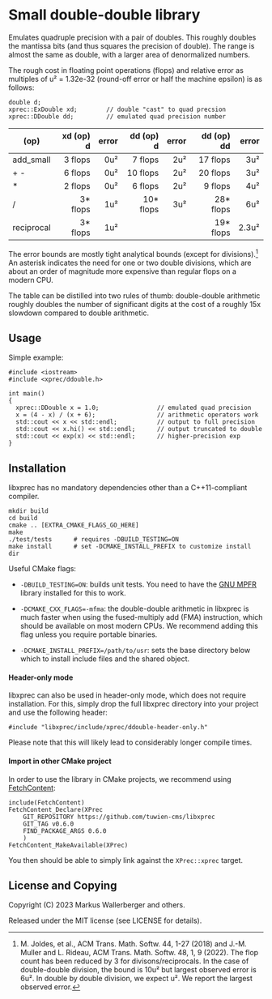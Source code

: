 Small double-double library
===========================

Emulates quadruple precision with a pair of doubles.  This roughly doubles
the mantissa bits (and thus squares the precision of double).  The range
is almost the same as double, with a larger area of denormalized numbers.

The rough cost in floating point operations (flops) and relative error as
multiples of u² = 1.32e-32 (round-off error or half the machine epsilon) is
as follows:

    double d;
    xprec::ExDouble xd;        // double "cast" to quad precsion
    xprec::DDouble dd;         // emulated quad precision number

  | (op)       | xd (op) d | error | dd (op) d | error | dd (op) dd | error |
  |------------|----------:|------:|----------:|------:|-----------:|------:|
  | add_small  |   3 flops |   0u² |   7 flops |   2u² |   17 flops |   3u² |
  | + -        |   6 flops |   0u² |  10 flops |   2u² |   20 flops |   3u² |
  | *          |   2 flops |   0u² |   6 flops |   2u² |    9 flops |   4u² |
  | /          |  3* flops |   1u² | 10* flops |   3u² |  28* flops |   6u² |
  | reciprocal |  3* flops |   1u² |           |       |  19* flops | 2.3u² |

The error bounds are mostly tight analytical bounds (except for divisions).[^1]
An asterisk indicates the need for one or two double divisions, which are about
an order of magnitude more expensive than regular flops on a modern CPU.

The table can be distilled into two rules of thumb: double-double arithmetic
roughly doubles the number of significant digits at the cost of a roughly
15x slowdown compared to double arithmetic.

[^1]: M. Joldes, et al., ACM Trans. Math. Softw. 44, 1-27 (2018) and
      J.-M. Muller and L. Rideau, ACM Trans. Math. Softw. 48, 1, 9 (2022).
      The flop count has been reduced by 3 for divisons/reciprocals.
      In the case of double-double division, the bound is 10u² but largest
      observed error is 6u². In double by double division, we expect u². We
      report the largest observed error.

Usage
-----
Simple example:

    #include <iostream>
    #include <xprec/ddouble.h>

    int main()
    {
      xprec::DDouble x = 1.0;                // emulated quad precision
      x = (4 - x) / (x + 6);                 // arithmetic operators work
      std::cout << x << std::endl;           // output to full precision
      std::cout << x.hi() << std::endl;      // output truncated to double
      std::cout << exp(x) << std::endl;      // higher-precision exp
    }

Installation
------------
libxprec has no mandatory dependencies other than a C++11-compliant compiler.

    mkdir build
    cd build
    cmake .. [EXTRA_CMAKE_FLAGS_GO_HERE]
    make
    ./test/tests      # requires -DBUILD_TESTING=ON
    make install      # set -DCMAKE_INSTALL_PREFIX to customize install dir

Useful CMake flags:

 - `-DBUILD_TESTING=ON`: builds unit tests. You need to have the [GNU MPFR]
   library installed for this to work.

 - `-DCMAKE_CXX_FLAGS=-mfma`: the double-double arithmetic in libxprec is much
   faster when using the fused-multiply add (FMA) instruction, which should
   be available on most modern CPUs. We recommend adding this flag unless you
   require portable binaries.

 - `-DCMAKE_INSTALL_PREFIX=/path/to/usr`: sets the base directory below which
   to install include files and the shared object.

#### Header-only mode ####
libxprec can also be used in header-only mode, which does not require
installation. For this, simply drop the full libxprec directory into your project
and use the following header:

    #include "libxprec/include/xprec/ddouble-header-only.h"

Please note that this will likely lead to considerably longer compile times.

[GNU MPFR]: https://www.mpfr.org/

#### Import in other CMake project ####
In order to use the library in CMake projects, we recommend using [FetchContent]:

    include(FetchContent)
    FetchContent_Declare(XPrec
        GIT_REPOSITORY https://github.com/tuwien-cms/libxprec
        GIT_TAG v0.6.0
        FIND_PACKAGE_ARGS 0.6.0
        )
    FetchContent_MakeAvailable(XPrec)

You then should be able to simply link against the `XPrec::xprec` target.

[FetchContent]: https://cmake.org/cmake/help/latest/module/FetchContent.html

License and Copying
-------------------
Copyright (C) 2023 Markus Wallerberger and others.

Released under the MIT license (see LICENSE for details).
